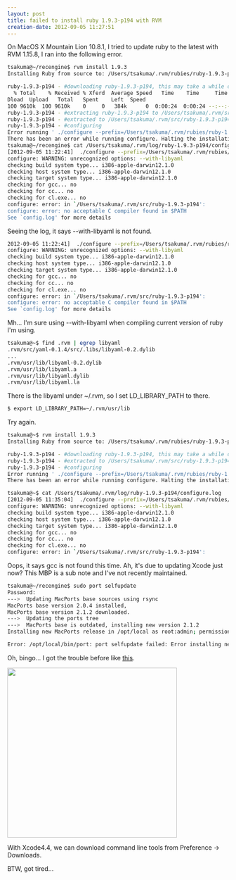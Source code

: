 ```yaml
---
layout: post
title: failed to install ruby 1.9.3-p194 with RVM
creation-date: 2012-09-05 11:27:51
---
```

On MacOS X Mountain Lion 10.8.1, I tried to update ruby to the latest with RVM 1.15.8, I ran into the following error.

```bash
tsakuma@~/recengine$ rvm install 1.9.3
Installing Ruby from source to: /Users/tsakuma/.rvm/rubies/ruby-1.9.3-p194, this may take a while depending on your cpu(s)...

ruby-1.9.3-p194 - #downloading ruby-1.9.3-p194, this may take a while depending on your connection...
  % Total    % Received % Xferd  Average Speed   Time    Time     Time  Current
Dload  Upload   Total   Spent    Left  Speed
100 9610k  100 9610k    0     0   384k      0  0:00:24  0:00:24 --:--:--  407k
ruby-1.9.3-p194 - #extracting ruby-1.9.3-p194 to /Users/tsakuma/.rvm/src/ruby-1.9.3-p194
ruby-1.9.3-p194 - #extracted to /Users/tsakuma/.rvm/src/ruby-1.9.3-p194
ruby-1.9.3-p194 - #configuring 
Error running ' ./configure --prefix=/Users/tsakuma/.rvm/rubies/ruby-1.9.3-p194 --enable-shared --disable-install-doc --with-libyaml --with-opt-dir=/Users/tsakuma/.rvm/usr ', please read /Users/tsakuma/.rvm/log/ruby-1.9.3-p194/configure.log
There has been an error while running configure. Halting the installation.
tsakuma@~/recengine$ cat /Users/tsakuma/.rvm/log/ruby-1.9.3-p194/configure.log
[2012-09-05 11:22:41]  ./configure --prefix=/Users/tsakuma/.rvm/rubies/ruby-1.9.3-p194 --enable-shared --disable-install-doc --with-libyaml --with-opt-dir=/Users/tsakuma/.rvm/usr 
configure: WARNING: unrecognized options: --with-libyaml
checking build system type... i386-apple-darwin12.1.0
checking host system type... i386-apple-darwin12.1.0
checking target system type... i386-apple-darwin12.1.0
checking for gcc... no
checking for cc... no
checking for cl.exe... no
configure: error: in `/Users/tsakuma/.rvm/src/ruby-1.9.3-p194':
configure: error: no acceptable C compiler found in $PATH
See `config.log' for more details
```

Seeing the log, it says --with-libyaml is not found. 

```bash
2012-09-05 11:22:41]  ./configure --prefix=/Users/tsakuma/.rvm/rubies/ruby-1.9.3-p194 --enable-shared --disable-install-doc --with-libyaml --with-opt-dir=/Users/tsakuma/.rvm/usr 
configure: WARNING: unrecognized options: --with-libyaml
checking build system type... i386-apple-darwin12.1.0
checking host system type... i386-apple-darwin12.1.0
checking target system type... i386-apple-darwin12.1.0
checking for gcc... no
checking for cc... no
checking for cl.exe... no
configure: error: in `/Users/tsakuma/.rvm/src/ruby-1.9.3-p194':
configure: error: no acceptable C compiler found in $PATH
See `config.log' for more details
```

Mh... I'm sure using --with-libyaml when compiling current version of ruby I'm using.

```bash
tsakuma@~$ find .rvm | egrep libyaml
.rvm/src/yaml-0.1.4/src/.libs/libyaml-0.2.dylib
...
.rvm/usr/lib/libyaml-0.2.dylib
.rvm/usr/lib/libyaml.a
.rvm/usr/lib/libyaml.dylib
.rvm/usr/lib/libyaml.la
```

There is the libyaml under ~/.rvm, so I set LD_LIBRARY_PATH to there.

```bash
$ export LD_LIBRARY_PATH=~/.rvm/usr/lib
```

Try again.

```bash
tsakuma@~$ rvm install 1.9.3
Installing Ruby from source to: /Users/tsakuma/.rvm/rubies/ruby-1.9.3-p194, this may take a while depending on your cpu(s)...

ruby-1.9.3-p194 - #downloading ruby-1.9.3-p194, this may take a while depending on your connection...
ruby-1.9.3-p194 - #extracted to /Users/tsakuma/.rvm/src/ruby-1.9.3-p194 (already extracted)
ruby-1.9.3-p194 - #configuring 
Error running ' ./configure --prefix=/Users/tsakuma/.rvm/rubies/ruby-1.9.3-p194 --enable-shared --disable-install-doc --with-libyaml --with-opt-dir=/Users/tsakuma/.rvm/usr ', please read /Users/tsakuma/.rvm/log/ruby-1.9.3-p194/configure.log
There has been an error while running configure. Halting the installation.

tsakuma@~$ cat /Users/tsakuma/.rvm/log/ruby-1.9.3-p194/configure.log
[2012-09-05 11:35:04]  ./configure --prefix=/Users/tsakuma/.rvm/rubies/ruby-1.9.3-p194 --enable-shared --disable-install-doc --with-libyaml --with-opt-dir=/Users/tsakuma/.rvm/usr 
configure: WARNING: unrecognized options: --with-libyaml
checking build system type... i386-apple-darwin12.1.0
checking host system type... i386-apple-darwin12.1.0
checking target system type... i386-apple-darwin12.1.0
checking for gcc... no
checking for cc... no
checking for cl.exe... no
configure: error: in `/Users/tsakuma/.rvm/src/ruby-1.9.3-p194':
```

Oops, it says gcc is not found this time.
Ah, it's due to updating Xcode just now? This MBP is a sub note and I've not recently maintained.

```bash
tsakuma@~/recengine$ sudo port selfupdate
Password:
--->  Updating MacPorts base sources using rsync
MacPorts base version 2.0.4 installed,
MacPorts base version 2.1.2 downloaded.
--->  Updating the ports tree
--->  MacPorts base is outdated, installing new version 2.1.2
Installing new MacPorts release in /opt/local as root:admin; permissions 0755; Tcl-Package in /Library/Tcl

Error: /opt/local/bin/port: port selfupdate failed: Error installing new MacPorts base: shell command failed (see log for details)
```

Oh, bingo... I got the trouble before like [this](http://tmtk75.github.com/2012/08/19/macports-upgrade.html).

<a href='https://s3-ap-northeast-1.amazonaws.com/tmtk75.github.com/2012-09-05/downloads-Xcode4_4.png'><img src='{{site.images.url}}/2012-09-05/downloads-Xcode4_4.png' width='386px' /></a>

With Xcode4.4, we can download command line tools from Preference -> Downloads.


BTW, got tired...
